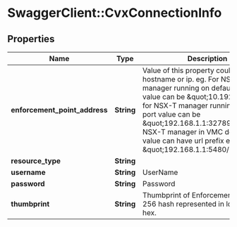 # SwaggerClient::CvxConnectionInfo

## Properties
Name | Type | Description | Notes
------------ | ------------- | ------------- | -------------
**enforcement_point_address** | **String** | Value of this property could be hostname or ip. eg. For NSX-T manager running on default port the value can be \&quot;10.192.1.1\&quot;, for NSX-T manager running on custom port value can be \&quot;192.168.1.1:32789\&quot;. For NSX-T manager in VMC deployments value  can have url prefix eg. \&quot;192.168.1.1:5480/nsxapi\&quot;  | 
**resource_type** | **String** |  | 
**username** | **String** | UserName | [optional] 
**password** | **String** | Password | [optional] 
**thumbprint** | **String** | Thumbprint of EnforcementPoint. sha-256 hash represented in lower case hex.  | [optional] 


